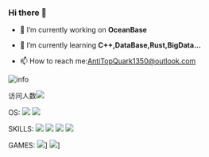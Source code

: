 ### Hi there 👋

<!--
**AntiTopQuark/AntiTopQuark** is a ✨ _special_ ✨ repository because its `README.md` (this file) appears on your GitHub profile.

Here are some ideas to get you started:

-->

- 🔭 I’m currently working on **OceanBase**

- 🌱 I’m currently learning **C++,DataBase,Rust,BigData...**
- 📫 How to reach me:AntiTopQuark1350@outlook.com

![info](https://github-readme-stats.vercel.app/api?username=AntiTopQuark&show_icons=true&count_private=true&hide=prs&theme=default_repocard)
 
访问人数![](https://visitor-badge.glitch.me/badge?page_id=AntiTopQuark.readme)

OS:
[![](https://img.shields.io/badge/OS-deepin-33aadd?style=flat-square&logo=deepin&logoColor=007cff)](https://www.deepin.org/zh/)  [![](https://img.shields.io/badge/Redmi-K40-f5010c?style=flat-square&logo=xiaomi&logoColor=fa6709)](https://xiaomi.cn/)

SKILLS:
[![](https://img.shields.io/badge/-Java-007396?style=flat-square&logo=java&logoColor=ffffff)](https://reactjs.org/) [![](https://img.shields.io/badge/-C++-ffffff?style=flat-square&logo=cplusplus&logoColor=00599c)](https://reactjs.org/) [![](https://img.shields.io/badge/-Python-00796?style=flat-square&logo=python&logoColor=3776ab)](https://reactjs.org/)  [![](https://img.shields.io/badge/-Rust-007396?style=flat-square&logo=rust&logoColor=000000)](https://reactjs.org/)

GAMES:
![](https://img.shields.io/badge/-Nintendo%20Switch-e60012?style=flat-square&logo=nintendo%20switch&logoColor=ffffff)]  ![](https://img.shields.io/badge/Steam-171a21?style=flat-square&logo=steam&logoColor=ffffff)]
